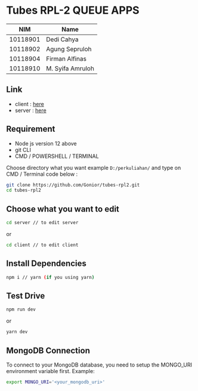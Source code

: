 # Tubes RPL-2 QUEUE APPS

| NIM      | Name             |
| -------- | ---------------- |
| 10118901 | Dedi Cahya       |
| 10118902 | Agung Sepruloh   |
| 10118904 | Firman Alfinas   |
| 10118910 | M. Syifa Amruloh |

## Link
- client : [here](https://queue-apps.vercel.app)
- server : [here](https://api-queue-apps.herokuapp.com)

## Requirement

- Node js version 12 above
- git CLI
- CMD / POWERSHELL / TERMINAL

Choose directory what you want example `D:/perkuliahan/` and type on CMD / Terminal code below :

```bash
git clone https://github.com/Gonior/tubes-rpl2.git
cd tubes-rpl2
```

## Choose what you want to edit

```bash
cd server // to edit server
```

or

```bash
cd client // to edit client
```

## Install Dependencies

```bash
npm i // yarn (if you using yarn)
```

## Test Drive

```bash
npm run dev
```

or

```bash
yarn dev
```

## MongoDB Connection

To connect to your MongoDB database, you need to setup the MONGO_URI environment variable first.
Example:

```bash
export MONGO_URI='<your_mongodb_uri>'
```

